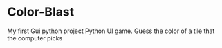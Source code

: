 # Color-Blast
My first Gui python project
Python UI game.
Guess the color of a tile 
that the computer picks
